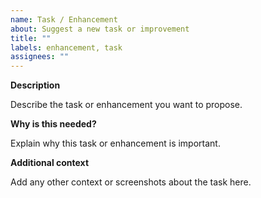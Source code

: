```yaml
---
name: Task / Enhancement
about: Suggest a new task or improvement
title: ""
labels: enhancement, task
assignees: ""
---
```


**Description**

Describe the task or enhancement you want to propose.

**Why is this needed?**

Explain why this task or enhancement is important.

**Additional context**

Add any other context or screenshots about the task here.
